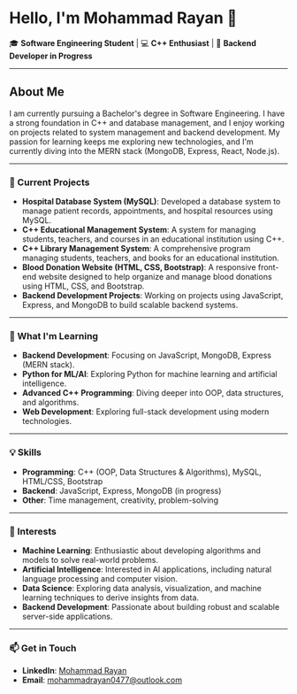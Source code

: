 # Hello, I'm Mohammad Rayan 👋

🎓 **Software Engineering Student** | 💻 **C++ Enthusiast** | 🔧 **Backend Developer in Progress**

---

## About Me

I am currently pursuing a Bachelor's degree in Software Engineering. I have a strong foundation in C++ and database management, and I enjoy working on projects related to system management and backend development. My passion for learning keeps me exploring new technologies, and I'm currently diving into the MERN stack (MongoDB, Express, React, Node.js).

---

### 🚀 Current Projects
- **Hospital Database System (MySQL)**: Developed a database system to manage patient records, appointments, and hospital resources using MySQL.
- **C++ Educational Management System**: A system for managing students, teachers, and courses in an educational institution using C++.
- **C++ Library Management System**: A comprehensive program managing students, teachers, and books for an educational institution.
- **Blood Donation Website (HTML, CSS, Bootstrap)**: A responsive front-end website designed to help organize and manage blood donations using HTML, CSS, and Bootstrap.
- **Backend Development Projects**: Working on projects using JavaScript, Express, and MongoDB to build scalable backend systems.

---

### 🌱 What I'm Learning
- **Backend Development**: Focusing on JavaScript, MongoDB, Express (MERN stack).
- **Python for ML/AI**: Exploring Python for machine learning and artificial intelligence.
- **Advanced C++ Programming**: Diving deeper into OOP, data structures, and algorithms.
- **Web Development**: Exploring full-stack development using modern technologies.

---

### 💡 Skills
- **Programming**: C++ (OOP, Data Structures & Algorithms), MySQL, HTML/CSS, Bootstrap
- **Backend**: JavaScript, Express, MongoDB (in progress)
- **Other**: Time management, creativity, problem-solving

---

### 🌟 Interests
- **Machine Learning**: Enthusiastic about developing algorithms and models to solve real-world problems.
- **Artificial Intelligence**: Interested in AI applications, including natural language processing and computer vision.
- **Data Science**: Exploring data analysis, visualization, and machine learning techniques to derive insights from data.
- **Backend Development**: Passionate about building robust and scalable server-side applications.

---

### 📫 Get in Touch
- **LinkedIn**: [Mohammad Rayan](https://www.linkedin.com/in/mohammad-rayan-98301229a/)
- **Email**: [mohammadrayan0477@outlook.com](mailto:mohammadrayan0477@outlook.com)
